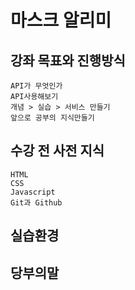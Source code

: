 # 마스크 알리미
## 강좌 목표와 진행방식
    API가 무엇인가
    API사용해보기
    개념 > 실습 > 서비스 만들기
    앞으로 공부의 지식만들기
    
## 수강 전 사전 지식
    HTML
    CSS
    Javascript
    Git과 Github
    
## 실습환경 
## 당부의말
